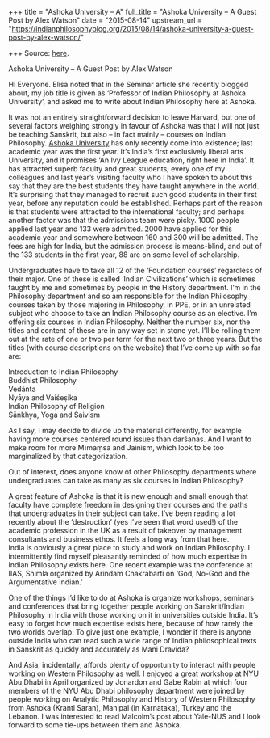 +++
title = "Ashoka University – A"
full_title = "Ashoka University – A Guest Post by Alex Watson"
date = "2015-08-14"
upstream_url = "https://indianphilosophyblog.org/2015/08/14/ashoka-university-a-guest-post-by-alex-watson/"

+++
Source: [here](https://indianphilosophyblog.org/2015/08/14/ashoka-university-a-guest-post-by-alex-watson/).

Ashoka University – A Guest Post by Alex Watson



Hi Everyone. Elisa noted that in the Seminar article she recently
blogged about, my job title is given as ‘Professor of Indian Philosophy
at Ashoka University’, and asked me to write about Indian Philosophy
here at Ashoka.

It was not an entirely straightforward decision to leave Harvard, but
one of several factors weighing strongly in favour of Ashoka was that I
will not just be teaching Sanskrit, but also – in fact mainly – courses
on Indian Philosophy. [Ashoka University](http://www.ashoka.edu.in/)
has only recently come into existence; last academic year was the first
year. It’s India’s first exclusively liberal arts University, and it
promises ‘An Ivy League education, right here in India’. It has
attracted superb faculty and great students; every one of my colleagues
and last year’s visiting faculty who I have spoken to about this say
that they are the best students they have taught anywhere in the world.
It’s surprising that they managed to recruit such good students in their
first year, before any reputation could be established. Perhaps part of
the reason is that students were attracted to the international faculty;
and perhaps another factor was that the admissions team were picky.
1000 people applied last year and 133 were admitted. 2000 have applied
for this academic year and somewhere between 160 and 300 will be
admitted. The fees are high for India, but the admission process is
means-blind, and out of the 133 students in the first year, 88 are on
some level of scholarship.

Undergraduates have to take all 12 of the ‘Foundation courses’
regardless of their major. One of these is called ‘Indian
Civilizations’ which is sometimes taught by me and sometimes by people
in the History department. I’m in the Philosophy department and so am
responsible for the Indian Philosophy courses taken by those majoring in
Philosophy, in PPE, or in an unrelated subject who choose to take an
Indian Philosophy course as an elective. I’m offering six courses in
Indian Philosophy. Neither the number six, nor the titles and content
of these are in any way set in stone yet. I’ll be rolling them out at
the rate of one or two per term for the next two or three years. But
the titles (with course descriptions on the website) that I’ve come up
with so far are:

Introduction to Indian Philosophy  
Buddhist Philosophy  
Vedānta  
Nyāya and Vaiśeṣika  
Indian Philosophy of Religion  
Sāṅkhya, Yoga and Śaivism

As I say, I may decide to divide up the material differently, for
example having more courses centered round issues than darśanas. And I
want to make room for more Mīmāṃsā and Jainism, which look to be too
marginalized by that categorization.

Out of interest, does anyone know of other Philosophy departments where
undergraduates can take as many as six courses in Indian Philosophy?

A great feature of Ashoka is that it is new enough and small enough that
faculty have complete freedom in designing their courses and the paths
that undergraduates in their subject can take. I’ve been reading a lot
recently about the ‘destruction’ (yes I’ve seen that word used!) of the
academic profession in the UK as a result of takeover by management
consultants and business ethos. It feels a long way from that here.  
India is obviously a great place to study and work on Indian
Philosophy. I intermittently find myself pleasantly reminded of how
much expertise in Indian Philosophy exists here. One recent example was
the conference at IIAS, Shimla organized by Arindam Chakrabarti on ‘God,
No-God and the Argumentative Indian.’

One of the things I’d like to do at Ashoka is organize workshops,
seminars and conferences that bring together people working on
Sanskrit/Indian Philosophy in India with those working on it in
universities outside India. It’s easy to forget how much expertise
exists here, because of how rarely the two worlds overlap. To give just
one example, I wonder if there is anyone outside India who can read such
a wide range of Indian philosophical texts in Sanskrit as quickly and
accurately as Mani Dravida?

And Asia, incidentally, affords plenty of opportunity to interact with
people working on Western Philosophy as well. I enjoyed a great
workshop at NYU Abu Dhabi in April organized by Jonardon and Gabe Rabin
at which four members of the NYU Abu Dhabi philosophy department were
joined by people working on Analytic Philosophy and History of Western
Philosophy from Ashoka (Kranti Saran), Manipal (in Karnataka), Turkey
and the Lebanon. I was interested to read Malcolm’s post about Yale-NUS
and I look forward to some tie-ups between them and Ashoka.

